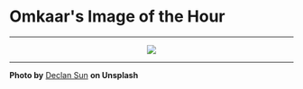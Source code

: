# Omkaar's Image of the Hour

---

<div align="center">

<a href="https://unsplash.com/photos/architectural-interior-featuring-white-stairs-and-railings-rwKph7QipOk">
  <img src="https://images.unsplash.com/photo-1751885276951-54fa35ebe971?crop=entropy&cs=tinysrgb&fit=max&fm=jpg&ixid=M3w3NjA2Nzh8MHwxfHJhbmRvbXx8fHx8fHx8fDE3NTM4MDEyMDB8&ixlib=rb-4.1.0&q=80&w=1080" style="max-width:100%; height:auto;">
</a>



</div>

---

**Photo by** [Declan Sun](https://unsplash.com/@declansun) **on Unsplash**
